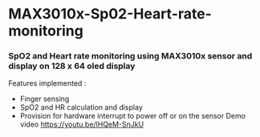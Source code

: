 # MAX3010x-Sp02-Heart-rate-monitoring
### SpO2 and Heart rate monitoring using MAX3010x sensor and display on 128 x 64  oled display
Features implemented :
- Finger sensing 
- SpO2 and HR calculation and display
- Provision for hardware interrupt to power off or on the sensor
Demo video
https://youtu.be/lHQeM-SnJkU
